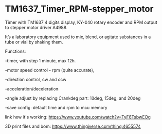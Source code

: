 # TM1637_Timer_RPM-stepper_motor
Timer with TM1637 4 digits display, KY-040 rotary encoder and RPM output to stepper motor driver A4988.

It’s a laboratory equipment used to mix, blend, or agitate substances in a tube or vial by shaking them.

Functions:

-timer, with step 1 minute, max 12h.

-motor speed control - rpm (quite accurate), 

-direction control, cw and ccw

-acceleration/deceleration 

-angle adjust by replacing Crankdeg part: 10deg, 15deg, and 20deg

-save config: default time and rpm to mcu memory


link how it's working:
https://www.youtube.com/watch?v=TyF6TsbwEOg

3D print files and bom:
https://www.thingiverse.com/thing:4655574

